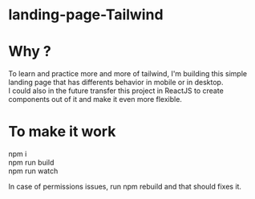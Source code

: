 # landing-page-Tailwind

# Why ?
To learn and practice more and more of tailwind, I'm building this simple landing page that has differents behavior in mobile or in desktop. <br/>
I could also in the future transfer this project in ReactJS to create components out of it and make it even more flexible.

# To make it work
npm i <br/>
npm run build <br/> 
npm run watch  <br/>

In case of permissions issues, run npm rebuild and that should fixes it.
